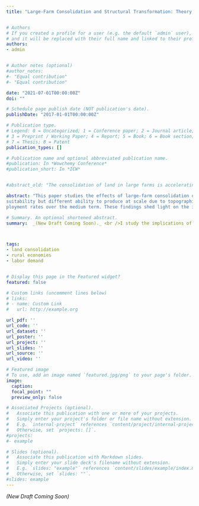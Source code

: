 ```yaml
---
title: "Large-Farm Consolidation and Structural Transformation: Theory and Evidence from Colombia"


# Authors
# If you created a profile for a user (e.g. the default `admin` user), write the username (folder name) here 
# and it will be replaced with their full name and linked to their profile.
authors:
- admin


# Author notes (optional)
#author_notes:
#- "Equal contribution"
#- "Equal contribution"

date: "2021-07-01T00:00:00Z"
doi: ""

# Schedule page publish date (NOT publication's date).
publishDate: "2017-01-01T00:00:00Z"

# Publication type.
# Legend: 0 = Uncategorized; 1 = Conference paper; 2 = Journal article;
# 3 = Preprint / Working Paper; 4 = Report; 5 = Book; 6 = Book section;
# 7 = Thesis; 8 = Patent
publication_types: []

# Publication name and optional abbreviated publication name.
#publication: In *Wowchemy Conference*
#publication_short: In *ICW*


#abstract_old: "The consolidation of land in large farms is accelerating in many developing countries. This paper studies the implications of land consolidation on rural employment and workers’ welfare. I develop a general equilibrium model of local labor markets that considers both farm and nonfarm labor. Large-farm consolidation affects the demand for farm labor via labor intensity and the nonfarm labor demand throughnon-homothetic consumption growth. The model shows that consolidation may reduce workers’ income if the pull response in the nonfarm sector is small relative to the shift in farm labor demand. I examine this question in the Colombian setting by assembling a novel dataset and leveraging quasi-experimental variation in the ability of rural counties to respond to a trade shock that changed land use. Regions with an increase in large-farm consolidation experienced a decline in the share of agricultural labor and a sizeable increase in unemployment rates. These findings shed light on the distributional impacts of consolidation across individuals and the potential implications of structural transformation within rural economies."

abstract: "This paper studies the effects of large-farm consolidation on the structural transformation of rural economies. To motivate empirical work, I develop a general equilibrium framework where the net effect of consolidation on labor reallocation and wages depends on the strength of the pull response in the nonfarm sector relative to the push response in agriculture. I examine this question in the Colombian setting by assembling a novel dataset of rural counties and leveraging quasi-experimental variation in response to a trade shock that changed land use and production scale during the nineties. Using an instrumental variable approach, I compare adjacent municipalities with similar crop
suitability but different ability to produce at scale due to topographic features of the terrain. I find that counties with an increase in large-farm consolidation experienced a reallocation of labor from the agricultural to the nonagricultural sector. Yet, this transformation led to a decline in workers’ income due to a sizeable increase in unem-
ployment rates over the medium term. These findings shed light on the implications of structural change within rural economies and the potential distributional impacts of consolidation across producers and workers."

# Summary. An optional shortened abstract.
summary:  _(New Draft Coming Soon)._ <br />I study the implications of land consolidation on the structural transformation of rural economies. Theoretical and empirical results suggest that consolidation might lead to a shift of labor out of agriculture along with a reduction in workers' income.



tags:
- land consolidation
- rural economies
- labor demand


# Display this page in the Featured widget?
featured: false

# Custom links (uncomment lines below)
# links:
# - name: Custom Link
#   url: http://example.org

url_pdf: ''
url_code: ''
url_dataset: ''
url_poster: ''
url_project: ''
url_slides: ''
url_source: ''
url_video: ''

# Featured image
# To use, add an image named `featured.jpg/png` to your page's folder. 
image:
  caption: 
  focal_point: ""
  preview_only: false

# Associated Projects (optional).
#   Associate this publication with one or more of your projects.
#   Simply enter your project's folder or file name without extension.
#   E.g. `internal-project` references `content/project/internal-project/index.md`.
#   Otherwise, set `projects: []`.
#projects:
#- example

# Slides (optional).
#   Associate this publication with Markdown slides.
#   Simply enter your slide deck's filename without extension.
#   E.g. `slides: "example"` references `content/slides/example/index.md`.
#   Otherwise, set `slides: ""`.
#slides: example
---
```



_(New Draft Coming Soon)_


